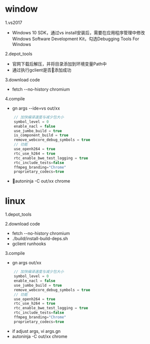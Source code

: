# window
1.vs2017  
- Windows 10 SDK，通过vs install安装后，需要在应用程序管理中修改Windows Software Development Kit，勾选Debugging Tools For Windows  

2.depot_tools  
- 官网下载后解压，并将目录添加到环境变量Path中  
- 通过执行gclient是否添加成功  

3.download code
- fetch --no-history chromium 

4.compile
- gn args --ide=vs out/xx
```c
    // 加快编译速度与减少包大小
    symbol_level = 0  
    enable_nacl = false
    use_jumbo_build = true
    is_component_build = true
    remove_webcore_debug_symbols = true
    // 功能
    use_openh264 = true
    rtc_use_h264 = true
    rtc_enable_bwe_test_logging = true
    rtc_include_tests=false
    ffmpeg_branding="Chrome"
    proprietary_codecs=true
```
- autoninja -C out/xx chrome

# linux
1.depot_tools

2.download code
- fetch --no-history chromium 
- ./build/install-build-deps.sh
- gclient runhooks  

3.compile
- gn args out/xx
```c
    // 加快编译速度与减少包大小
    symbol_level = 0  
    enable_nacl = false
    use_jumbo_build = true
    remove_webcore_debug_symbols = true
    // 功能
    use_openh264 = true
    rtc_use_h264 = true
    rtc_enable_bwe_test_logging = true
    rtc_include_tests=false
    ffmpeg_branding="Chrome"
    proprietary_codecs=true
```
- if adjust args, vi args.gn
- autoninja -C out/xx chrome
